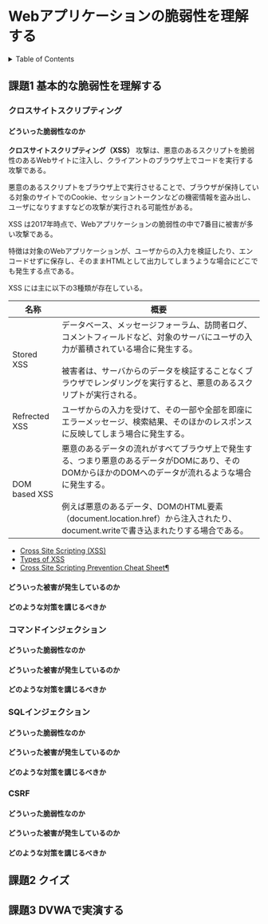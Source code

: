 # Webアプリケーションの脆弱性を理解する

<!-- START doctoc generated TOC please keep comment here to allow auto update -->
<!-- DON'T EDIT THIS SECTION, INSTEAD RE-RUN doctoc TO UPDATE -->
<details>
<summary>Table of Contents</summary>

- [課題1 基本的な脆弱性を理解する](#%E8%AA%B2%E9%A1%8C1-%E5%9F%BA%E6%9C%AC%E7%9A%84%E3%81%AA%E8%84%86%E5%BC%B1%E6%80%A7%E3%82%92%E7%90%86%E8%A7%A3%E3%81%99%E3%82%8B)
  - [クロスサイトスクリプティング](#%E3%82%AF%E3%83%AD%E3%82%B9%E3%82%B5%E3%82%A4%E3%83%88%E3%82%B9%E3%82%AF%E3%83%AA%E3%83%97%E3%83%86%E3%82%A3%E3%83%B3%E3%82%B0)
    - [どういった脆弱性なのか](#%E3%81%A9%E3%81%86%E3%81%84%E3%81%A3%E3%81%9F%E8%84%86%E5%BC%B1%E6%80%A7%E3%81%AA%E3%81%AE%E3%81%8B)
    - [どういった被害が発生しているのか](#%E3%81%A9%E3%81%86%E3%81%84%E3%81%A3%E3%81%9F%E8%A2%AB%E5%AE%B3%E3%81%8C%E7%99%BA%E7%94%9F%E3%81%97%E3%81%A6%E3%81%84%E3%82%8B%E3%81%AE%E3%81%8B)
    - [どのような対策を講じるべきか](#%E3%81%A9%E3%81%AE%E3%82%88%E3%81%86%E3%81%AA%E5%AF%BE%E7%AD%96%E3%82%92%E8%AC%9B%E3%81%98%E3%82%8B%E3%81%B9%E3%81%8D%E3%81%8B)
  - [コマンドインジェクション](#%E3%82%B3%E3%83%9E%E3%83%B3%E3%83%89%E3%82%A4%E3%83%B3%E3%82%B8%E3%82%A7%E3%82%AF%E3%82%B7%E3%83%A7%E3%83%B3)
    - [どういった脆弱性なのか](#%E3%81%A9%E3%81%86%E3%81%84%E3%81%A3%E3%81%9F%E8%84%86%E5%BC%B1%E6%80%A7%E3%81%AA%E3%81%AE%E3%81%8B-1)
    - [どういった被害が発生しているのか](#%E3%81%A9%E3%81%86%E3%81%84%E3%81%A3%E3%81%9F%E8%A2%AB%E5%AE%B3%E3%81%8C%E7%99%BA%E7%94%9F%E3%81%97%E3%81%A6%E3%81%84%E3%82%8B%E3%81%AE%E3%81%8B-1)
    - [どのような対策を講じるべきか](#%E3%81%A9%E3%81%AE%E3%82%88%E3%81%86%E3%81%AA%E5%AF%BE%E7%AD%96%E3%82%92%E8%AC%9B%E3%81%98%E3%82%8B%E3%81%B9%E3%81%8D%E3%81%8B-1)
  - [SQLインジェクション](#sql%E3%82%A4%E3%83%B3%E3%82%B8%E3%82%A7%E3%82%AF%E3%82%B7%E3%83%A7%E3%83%B3)
    - [どういった脆弱性なのか](#%E3%81%A9%E3%81%86%E3%81%84%E3%81%A3%E3%81%9F%E8%84%86%E5%BC%B1%E6%80%A7%E3%81%AA%E3%81%AE%E3%81%8B-2)
    - [どういった被害が発生しているのか](#%E3%81%A9%E3%81%86%E3%81%84%E3%81%A3%E3%81%9F%E8%A2%AB%E5%AE%B3%E3%81%8C%E7%99%BA%E7%94%9F%E3%81%97%E3%81%A6%E3%81%84%E3%82%8B%E3%81%AE%E3%81%8B-2)
    - [どのような対策を講じるべきか](#%E3%81%A9%E3%81%AE%E3%82%88%E3%81%86%E3%81%AA%E5%AF%BE%E7%AD%96%E3%82%92%E8%AC%9B%E3%81%98%E3%82%8B%E3%81%B9%E3%81%8D%E3%81%8B-2)
  - [CSRF](#csrf)
    - [どういった脆弱性なのか](#%E3%81%A9%E3%81%86%E3%81%84%E3%81%A3%E3%81%9F%E8%84%86%E5%BC%B1%E6%80%A7%E3%81%AA%E3%81%AE%E3%81%8B-3)
    - [どういった被害が発生しているのか](#%E3%81%A9%E3%81%86%E3%81%84%E3%81%A3%E3%81%9F%E8%A2%AB%E5%AE%B3%E3%81%8C%E7%99%BA%E7%94%9F%E3%81%97%E3%81%A6%E3%81%84%E3%82%8B%E3%81%AE%E3%81%8B-3)
    - [どのような対策を講じるべきか](#%E3%81%A9%E3%81%AE%E3%82%88%E3%81%86%E3%81%AA%E5%AF%BE%E7%AD%96%E3%82%92%E8%AC%9B%E3%81%98%E3%82%8B%E3%81%B9%E3%81%8D%E3%81%8B-3)
- [課題2 クイズ](#%E8%AA%B2%E9%A1%8C2-%E3%82%AF%E3%82%A4%E3%82%BA)
- [課題3 DVWAで実演する](#%E8%AA%B2%E9%A1%8C3-dvwa%E3%81%A7%E5%AE%9F%E6%BC%94%E3%81%99%E3%82%8B)

</details>
<!-- END doctoc generated TOC please keep comment here to allow auto update -->

## 課題1 基本的な脆弱性を理解する

### クロスサイトスクリプティング

#### どういった脆弱性なのか

**クロスサイトスクリプティング（XSS）** 攻撃は、悪意のあるスクリプトを脆弱性のあるWebサイトに注入し、クライアントのブラウザ上でコードを実行する攻撃である。

悪意のあるスクリプトをブラウザ上で実行させることで、ブラウザが保持している対象のサイトでのCookie、セッショントークンなどの機密情報を盗み出し、ユーザになりすますなどの攻撃が実行される可能性がある。

XSS は2017年時点で、Webアプリケーションの脆弱性の中で7番目に被害が多い攻撃である。

特徴は対象のWebアプリケーションが、ユーザからの入力を検証したり、エンコードせずに保存し、そのままHTMLとして出力してしまうような場合にどこでも発生する点である。

XSS には主に以下の3種類が存在している。

| 名称          | 概要                                                                                                                                                                                                                                                                                       | 
| ------------- | ------------------------------------------------------------------------------------------------------------------------------------------------------------------------------------------------------------------------------------------------------------------------------------------ | 
| Stored XSS    | データベース、メッセージフォーラム、訪問者ログ、コメントフィールドなど、対象のサーバにユーザの入力が蓄積されている場合に発生する。<br><br>被害者は、サーバからのデータを検証することなくブラウザでレンダリングを実行すると、悪意のあるスクリプトが実行される。                             | 
| Refrected XSS | ユーザからの入力を受けて、その一部や全部を即座にエラーメッセージ、検索結果、そのほかのレスポンスに反映してしまう場合に発生する。                                                                                                                                                           | 
| DOM based XSS | 悪意のあるデータの流れがすべてブラウザ上で発生する、つまり悪意のあるデータがDOMにあり、そのDOMからほかのDOMへのデータが流れるような場合に発生する。<br><br>例えば悪意のあるデータ、DOMのHTML要素（document.location.href）から注入されたり、document.writeで書き込まれたりする場合である。 | 

- [Cross Site Scripting (XSS)](https://owasp.org/www-community/attacks/xss/)
- [Types of XSS](https://owasp.org/www-community/Types_of_Cross-Site_Scripting)
- [Cross Site Scripting Prevention Cheat Sheet¶](https://cheatsheetseries.owasp.org/cheatsheets/Cross_Site_Scripting_Prevention_Cheat_Sheet.html)

#### どういった被害が発生しているのか


#### どのような対策を講じるべきか


### コマンドインジェクション

#### どういった脆弱性なのか

#### どういった被害が発生しているのか

#### どのような対策を講じるべきか

### SQLインジェクション


#### どういった脆弱性なのか

#### どういった被害が発生しているのか

#### どのような対策を講じるべきか

### CSRF


#### どういった脆弱性なのか

#### どういった被害が発生しているのか

#### どのような対策を講じるべきか

## 課題2 クイズ



## 課題3 DVWAで実演する